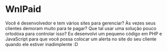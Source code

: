 # WnIPaid

Você é desenvolvedor e tem vários sites para gerenciar? Às vezes seus clientes demoram muito para te pagar? Que tal usar uma solução pouco ortodóxa para controlar isso?
Eu desenvolvi um pequeno código em PHP e JavaScript para que você possa colocar um alerta no site do seu cliente quando ele estiver inadimplente :D
